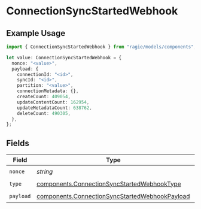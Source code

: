 # ConnectionSyncStartedWebhook

## Example Usage

```typescript
import { ConnectionSyncStartedWebhook } from "ragie/models/components";

let value: ConnectionSyncStartedWebhook = {
  nonce: "<value>",
  payload: {
    connectionId: "<id>",
    syncId: "<id>",
    partition: "<value>",
    connectionMetadata: {},
    createCount: 409054,
    updateContentCount: 162954,
    updateMetadataCount: 638762,
    deleteCount: 490305,
  },
};
```

## Fields

| Field                                                                                                            | Type                                                                                                             | Required                                                                                                         | Description                                                                                                      |
| ---------------------------------------------------------------------------------------------------------------- | ---------------------------------------------------------------------------------------------------------------- | ---------------------------------------------------------------------------------------------------------------- | ---------------------------------------------------------------------------------------------------------------- |
| `nonce`                                                                                                          | *string*                                                                                                         | :heavy_check_mark:                                                                                               | N/A                                                                                                              |
| `type`                                                                                                           | [components.ConnectionSyncStartedWebhookType](../../models/components/connectionsyncstartedwebhooktype.md)       | :heavy_check_mark:                                                                                               | N/A                                                                                                              |
| `payload`                                                                                                        | [components.ConnectionSyncStartedWebhookPayload](../../models/components/connectionsyncstartedwebhookpayload.md) | :heavy_check_mark:                                                                                               | N/A                                                                                                              |